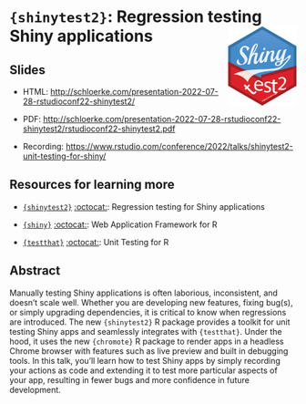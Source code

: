 # `{shinytest2}`: Regression testing Shiny applications  <a href="https://rstudio.github.io/shinytest2/"><img src="https://github.com/rstudio/shinytest2/raw/main/logo/shinytest2.png" align="right" height="139" /></a>

## Slides

* HTML:
http://schloerke.com/presentation-2022-07-28-rstudioconf22-shinytest2/

* PDF:
http://schloerke.com/presentation-2022-07-28-rstudioconf22-shinytest2/rstudioconf22-shinytest2.pdf

* Recording: https://www.rstudio.com/conference/2022/talks/shinytest2-unit-testing-for-shiny/


## Resources for learning more

* [`{shinytest2}`](https://rstudio.github.io/shinytest2/) [:octocat:](https://github.com/rstudio/shinytest2): Regression testing for Shiny applications

* [`{shiny}`](https://https://shiny.rstudio.com/) [:octocat:](https://github.com/rstudio/shiny): Web Application Framework for R

* [`{testthat}`](https://testthat.r-lib.org/) [:octocat:](https://github.com/r-lib/testthat/): Unit Testing for R


## Abstract


Manually testing Shiny applications is often laborious, inconsistent, and doesn’t scale well. Whether you are developing new features, fixing bug(s), or simply upgrading dependencies, it is critical to know when regressions are introduced. The new `{shinytest2}` R package provides a toolkit for unit testing Shiny apps and seamlessly integrates with `{testthat}`. Under the hood, it uses the new `{chromote}` R package to render apps in a headless Chrome browser with features such as live preview and built in debugging tools. In this talk, you’ll learn how to test Shiny apps by simply recording your actions as code and extending it to test more particular aspects of your app, resulting in fewer bugs and more confidence in future development.
